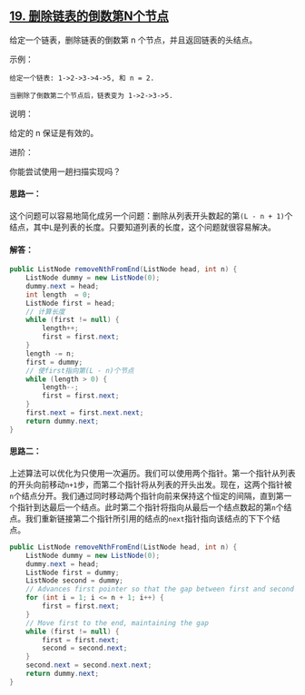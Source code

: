 ## [19. 删除链表的倒数第N个节点](https://leetcode-cn.com/problems/remove-nth-node-from-end-of-list/description/)
给定一个链表，删除链表的倒数第 n 个节点，并且返回链表的头结点。

示例：
```
给定一个链表: 1->2->3->4->5, 和 n = 2.

当删除了倒数第二个节点后，链表变为 1->2->3->5.
```
说明：

给定的 n 保证是有效的。

进阶：

你能尝试使用一趟扫描实现吗？

#### 思路一：
这个问题可以容易地简化成另一个问题：删除从列表开头数起的第`(L - n + 1)`个结点，其中`L`是列表的长度。只要知道列表的长度，这个问题就很容易解决。

#### 解答：
```Java
public ListNode removeNthFromEnd(ListNode head, int n) {
    ListNode dummy = new ListNode(0);
    dummy.next = head;
    int length  = 0;
    ListNode first = head;
    // 计算长度
    while (first != null) {
        length++;
        first = first.next;
    }
    length -= n;
    first = dummy;
    // 使first指向第(L - n)个节点
    while (length > 0) {
        length--;
        first = first.next;
    }
    first.next = first.next.next;
    return dummy.next;
}
```

#### 思路二：
上述算法可以优化为只使用一次遍历。我们可以使用两个指针。第一个指针从列表的开头向前移动`n+1`步，而第二个指针将从列表的开头出发。现在，这两个指针被`n`个结点分开。我们通过同时移动两个指针向前来保持这个恒定的间隔，直到第一个指针到达最后一个结点。此时第二个指针将指向从最后一个结点数起的第`n`个结点。我们重新链接第二个指针所引用的结点的`next`指针指向该结点的下下个结点。

```Java
public ListNode removeNthFromEnd(ListNode head, int n) {
    ListNode dummy = new ListNode(0);
    dummy.next = head;
    ListNode first = dummy;
    ListNode second = dummy;
    // Advances first pointer so that the gap between first and second is n nodes apart
    for (int i = 1; i <= n + 1; i++) {
        first = first.next;
    }
    // Move first to the end, maintaining the gap
    while (first != null) {
        first = first.next;
        second = second.next;
    }
    second.next = second.next.next;
    return dummy.next;
}
```
